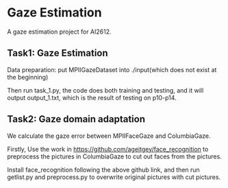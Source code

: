 # Gaze Estimation
A gaze estimation project for AI2612.

## Task1: Gaze Estimation
Data preparation: put MPIIGazeDataset into ./input(which does not exist at the beginning)

Then run task_1.py, the code does both training and testing, and it will output output_1.txt, which is the result of testing on p10-p14.

## Task2: Gaze domain adaptation
We calculate the gaze error between MPIIFaceGaze and ColumbiaGaze. 

Firstly, Use the work in https://github.com/ageitgey/face_recognition to preprocess the pictures in ColumbiaGaze to cut out faces from the pictures.

Install face_recognition following the above github link, and then run getlist.py and preprocess.py to overwrite original pictures with cut pictures.
